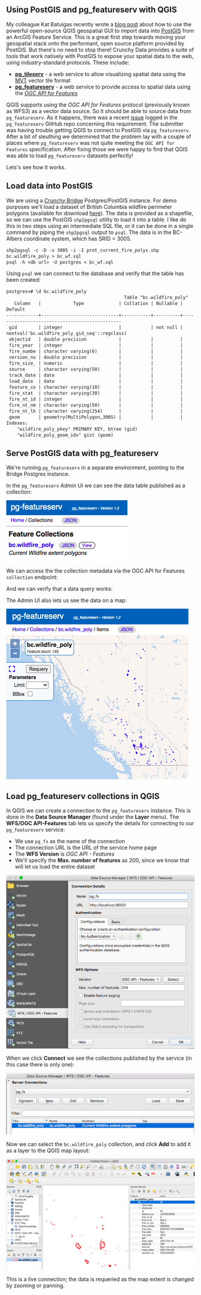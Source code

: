 ## Using PostGIS and pg_featureserv with QGIS

My colleague Kat Batuigas recently wrote a [blog post](https://blog.crunchydata.com/blog/arcgis-feature-service-to-postgis-the-qgis-way) about how to use the powerful open-source QGIS geospatial GUI to import data into [PostGIS](https://postgis.net/) from an ArcGIS Feature Service.  This is a great first step towards moving your geospatial stack onto the performant, open source platform provided by PostGIS.  But there's no need to stop there!  Crunchy Data provides a suite of tools that work natively with PostGIS to expose your spatial data to the web, using industry-standard protocols.  These include:

* [**pg_tileserv**](https://github.com/CrunchyData/pg_tileserv) - a web service to allow visualizing spatial data using the [MVT](https://github.com/mapbox/vector-tile-spec) vector tile format
* [**pg_featureserv**](https://github.com/CrunchyData/pg_featureserv) - a web service to provide access to spatial data using the [*OGC API for Features*](http://docs.opengeospatial.org/is/17-069r3/17-069r3.html) 

QGIS supports using the *OGC API for Features* protocol (previously known as WFS3) as a vector data source.  So it should be able to source data from `pg_featureserv`.  As it happens, there was a recent [issue](https://github.com/CrunchyData/pg_featureserv/issues/63) logged in the `pg_featureserv` GitHub repo concerning this requirement.  The submitter was having trouble getting QGIS to connect to PostGIS via `pg_featureserv`.  After a bit of sleuthing we determined that the problem lay with a couple of places where `pg_featureserv` was not quite meeting the `OGC API for Features` specification.  After fixing those we were happy to find that QGIS was able to load `pg_featureserv` datasets perfectly!

Lets's see how it works. 

## Load data into PostGIS

We are using a [Crunchy Bridge](https://www.crunchydata.com/products/crunchy-bridge/) Postgres/PostGIS instance. For demo purposes we'll load a dataset of British Columbia wildfire perimeter polygons (available for download [here](https://catalogue.data.gov.bc.ca/dataset/fire-perimeters-current)).  The data is provided as a shapefile, so we can use the PostGIS `shp2pgsql` utility to load it into a table.  I like do this in two steps using an intermediate SQL file, or it can be done in a single command by piping the `shp2pgsql` output to `psql`.  The data is in the BC-Albers coordinate system, which has SRID = 3005.

```
shp2pgsql -c -D -s 3005 -i -I prot_current_fire_polys.shp bc.wildfire_poly > bc_wf.sql
psql -h <db url> -U postgres < bc_wf.sql
```

Using `psql` we can connect to the database and verify that the table has been created:
```
postgres=# \d bc.wildfire_poly
                                            Table "bc.wildfire_poly"
   Column   |            Type             | Collation | Nullable |                    Default                    
------------+-----------------------------+-----------+----------+-----------------------------------------------
 gid        | integer                     |           | not null | nextval('bc.wildfire_poly_gid_seq'::regclass)
 objectid   | double precision            |           |          | 
 fire_year  | integer                     |           |          | 
 fire_numbe | character varying(6)        |           |          | 
 version_nu | double precision            |           |          | 
 fire_size_ | numeric                     |           |          | 
 source     | character varying(50)       |           |          | 
 track_date | date                        |           |          | 
 load_date  | date                        |           |          | 
 feature_co | character varying(10)       |           |          | 
 fire_stat  | character varying(30)       |           |          | 
 fire_nt_id | integer                     |           |          | 
 fire_nt_nm | character varying(50)       |           |          | 
 fire_nt_lk | character varying(254)      |           |          | 
 geom       | geometry(MultiPolygon,3005) |           |          | 
Indexes:
    "wildfire_poly_pkey" PRIMARY KEY, btree (gid)
    "wildfire_poly_geom_idx" gist (geom)
 ```

## Serve PostGIS data with pg_featureserv

We're running `pg_featureserv` in a separate environment, pointing to the Bridge Postgres instance.

In the `pg_featureserv` Admin UI we can see the data table published as a collection:

![PG_FS Collections](pgfs-home.png)

We can access the the collection metadata via the OGC API for Features `collection` endpoint:

And we can verify that a data query works:

The Admin UI also lets us see the data on a map:

![BC Wildfire polygons Map](pgfs_wildfire_map.png)


## Load pg_featureserv collections in QGIS

In QGIS we can create a connection to the `pg_featureserv` instance.  This is done in the **Data Source Manager** (found under the **Layer** menu).  The **WFS/OGC API-Features** tab lets us specify the details for connecting to our `pg_featureserv` service:

* We use `pg_fs` as the name of the connection
* The connection URL is the URL of the service home page
* The **WFS Version** is *OGC API - Features*
* We'll specify the **Max. number of features** as 200, since we know that will let us load the entire dataset  

![QGIS Data Source Manager/Connection](qgis_dataman_connect.png)

When we click **Connect** we see the collections published by the service (in this case there is only one):

![QGIS Data Source Manager/OAPIF/Collections](qgis_ds_list.png)

Now we can select the `bc.wildfire_poly` collection, and click **Add** to add it as a layer to the QGIS map layout:

![QGIS Map](qgis_map.png)

This is a live connection; the data is requeried as the map extent is changed by zooming or panning.


